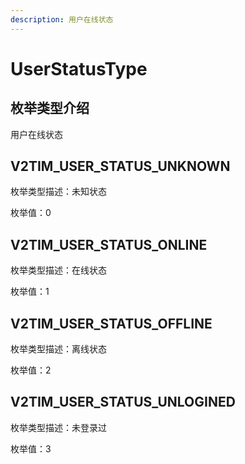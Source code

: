 ```yaml
---
description: 用户在线状态
---
```


# UserStatusType

## 枚举类型介绍

用户在线状态

## V2TIM\_USER\_STATUS\_UNKNOWN

枚举类型描述：未知状态

枚举值：0

## V2TIM\_USER\_STATUS\_ONLINE

枚举类型描述：在线状态

枚举值：1

## V2TIM\_USER\_STATUS\_OFFLINE

枚举类型描述：离线状态

枚举值：2

## V2TIM\_USER\_STATUS\_UNLOGINED

枚举类型描述：未登录过

枚举值：3
